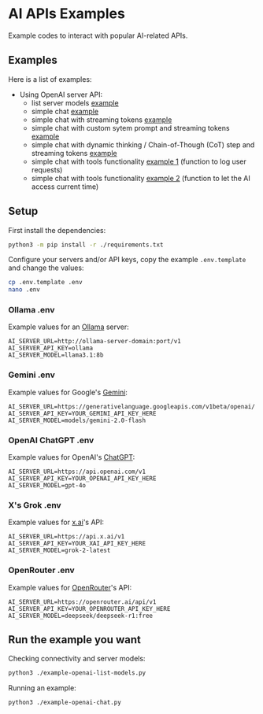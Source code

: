 # AI APIs Examples
Example codes to interact with popular AI-related APIs.

## Examples
Here is a list of examples:

- Using OpenAI server API:
	- list server models [example](example-openai-list-models.py)
	- simple chat [example](example-openai-chat.py)
	- simple chat with streaming tokens [example](example-openai-chat-stream.py)
	- simple chat with custom sytem prompt and streaming tokens [example](example-openai-system-streaming.py)
	- simple chat with dynamic thinking / Chain-of-Though (CoT) step and streaming tokens [example](example-openai-thinking-stream.py)
	- simple chat with tools functionality [example 1](example-openai-tools-1.py) (function to log user requests)
	- simple chat with tools functionality [example 2](example-openai-tools-2.py) (function to let the AI access current time)

## Setup

First install the dependencies:

```bash
python3 -m pip install -r ./requirements.txt
```

Configure your servers and/or API keys, copy the example `.env.template` and change the values: 
```bash
cp .env.template .env
nano .env
```

### Ollama .env
Example values for an [Ollama](https://ollama.com/) server:
```
AI_SERVER_URL=http://ollama-server-domain:port/v1
AI_SERVER_API_KEY=ollama
AI_SERVER_MODEL=llama3.1:8b
```

### Gemini .env
Example values for Google's [Gemini](https://ai.google.dev/gemini-api/docs/api-key):
```
AI_SERVER_URL=https://generativelanguage.googleapis.com/v1beta/openai/
AI_SERVER_API_KEY=YOUR_GEMINI_API_KEY_HERE
AI_SERVER_MODEL=models/gemini-2.0-flash
```

### OpenAI ChatGPT .env
Example values for OpenAI's [ChatGPT](https://platform.openai.com/docs/api-reference/introduction):
```
AI_SERVER_URL=https://api.openai.com/v1
AI_SERVER_API_KEY=YOUR_OPENAI_API_KEY_HERE
AI_SERVER_MODEL=gpt-4o
```

### X's Grok .env
Example values for [x.ai](https://docs.x.ai/)'s API:
```
AI_SERVER_URL=https://api.x.ai/v1
AI_SERVER_API_KEY=YOUR_XAI_API_KEY_HERE
AI_SERVER_MODEL=grok-2-latest
```

### OpenRouter .env
Example values for [OpenRouter](https://openrouter.ai/settings/keys)'s API:
```
AI_SERVER_URL=https://openrouter.ai/api/v1
AI_SERVER_API_KEY=YOUR_OPENROUTER_API_KEY_HERE
AI_SERVER_MODEL=deepseek/deepseek-r1:free
```

## Run the example you want

Checking connectivity and server models:
```bash
python3 ./example-openai-list-models.py
```

Running an example:
```bash
python3 ./example-openai-chat.py
```
